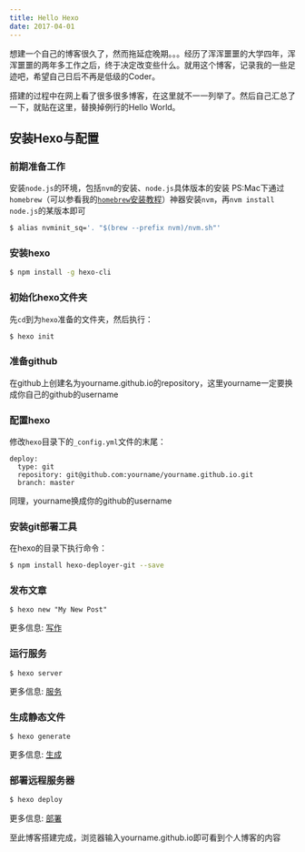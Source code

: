 ```yaml
---
title: Hello Hexo
date: 2017-04-01
---
```

想建一个自己的博客很久了，然而拖延症晚期。。。经历了浑浑噩噩的大学四年，浑浑噩噩的两年多工作之后，终于决定改变些什么。就用这个博客，记录我的一些足迹吧，希望自己日后不再是低级的Coder。

搭建的过程中在网上看了很多很多博客，在这里就不一一列举了。然后自己汇总了一下，就贴在这里，替换掉例行的Hello World。

## 安装Hexo与配置
### 前期准备工作
安装```node.js```的环境，包括```nvm```的安装、```node.js```具体版本的安装
PS:Mac下通过```homebrew```（可以参看我的[```homebrew```安装教程](#)）神器安装```nvm```，再```nvm install node.js```的某版本即可

```  bash
$ alias nvminit_sq='. "$(brew --prefix nvm)/nvm.sh"'
```

### 安装hexo

``` bash
$ npm install -g hexo-cli
```

### 初始化hexo文件夹
先```cd```到为```hexo```准备的文件夹，然后执行：

```  bash
$ hexo init
```

### 准备github
在github上创建名为yourname.github.io的repository，这里yourname一定要换成你自己的github的username

### 配置hexo
修改```hexo```目录下的```_config.yml```文件的末尾：

```
deploy:
  type: git
  repository: git@github.com:yourname/yourname.github.io.git
  branch: master
```
同理，yourname换成你的github的username

### 安装git部署工具
在hexo的目录下执行命令：

``` bash
$ npm install hexo-deployer-git --save
```

### 发布文章

```
$ hexo new "My New Post"
```
更多信息: [写作](https://hexo.io/zh-cn/docs/writing.html)

### 运行服务

```
$ hexo server
```
更多信息: [服务](https://hexo.io/zh-cn/docs/server.html)

### 生成静态文件

```
$ hexo generate
```
更多信息:  [生成](https://hexo.io/zh-cn/docs/generating.html)

### 部署远程服务器

``` bash
$ hexo deploy
```

更多信息:  [部署](https://hexo.io/zh-cn/docs/deployment.html)

至此博客搭建完成，浏览器输入yourname.github.io即可看到个人博客的内容
